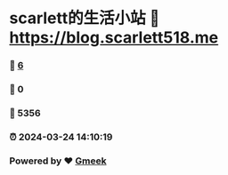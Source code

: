 # scarlett的生活小站 :link: https://blog.scarlett518.me 
### :page_facing_up: [6](https://blog.scarlett518.me/tag.html) 
### :speech_balloon: 0 
### :hibiscus: 5356 
### :alarm_clock: 2024-03-24 14:10:19 
### Powered by :heart: [Gmeek](https://github.com/Meekdai/Gmeek)
